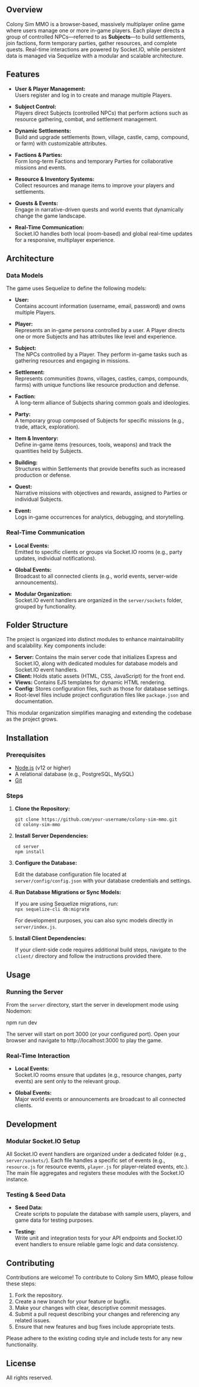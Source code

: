 ## Overview

Colony Sim MMO is a browser-based, massively multiplayer online game where users manage one or more in-game players. Each player directs a group of controlled NPCs—referred to as **Subjects**—to build settlements, join factions, form temporary parties, gather resources, and complete quests. Real-time interactions are powered by Socket.IO, while persistent data is managed via Sequelize with a modular and scalable architecture.

## Features

- **User & Player Management:**  
  Users register and log in to create and manage multiple Players.

- **Subject Control:**  
  Players direct Subjects (controlled NPCs) that perform actions such as resource gathering, combat, and settlement management.

- **Dynamic Settlements:**  
  Build and upgrade settlements (town, village, castle, camp, compound, or farm) with customizable attributes.

- **Factions & Parties:**  
  Form long-term Factions and temporary Parties for collaborative missions and events.

- **Resource & Inventory Systems:**  
  Collect resources and manage items to improve your players and settlements.

- **Quests & Events:**  
  Engage in narrative-driven quests and world events that dynamically change the game landscape.

- **Real-Time Communication:**  
  Socket.IO handles both local (room-based) and global real-time updates for a responsive, multiplayer experience.

## Architecture

### Data Models

The game uses Sequelize to define the following models:

- **User:**  
  Contains account information (username, email, password) and owns multiple Players.

- **Player:**  
  Represents an in-game persona controlled by a user. A Player directs one or more Subjects and has attributes like level and experience.

- **Subject:**  
  The NPCs controlled by a Player. They perform in-game tasks such as gathering resources and engaging in missions.

- **Settlement:**  
  Represents communities (towns, villages, castles, camps, compounds, farms) with unique functions like resource production and defense.

- **Faction:**  
  A long-term alliance of Subjects sharing common goals and ideologies.

- **Party:**  
  A temporary group composed of Subjects for specific missions (e.g., trade, attack, exploration).

- **Item & Inventory:**  
  Define in-game items (resources, tools, weapons) and track the quantities held by Subjects.

- **Building:**  
  Structures within Settlements that provide benefits such as increased production or defense.

- **Quest:**  
  Narrative missions with objectives and rewards, assigned to Parties or individual Subjects.

- **Event:**  
  Logs in-game occurrences for analytics, debugging, and storytelling.

### Real-Time Communication

- **Local Events:**  
  Emitted to specific clients or groups via Socket.IO rooms (e.g., party updates, individual notifications).

- **Global Events:**  
  Broadcast to all connected clients (e.g., world events, server-wide announcements).

- **Modular Organization:**  
  Socket.IO event handlers are organized in the `server/sockets` folder, grouped by functionality.

## Folder Structure

The project is organized into distinct modules to enhance maintainability and scalability. Key components include:

- **Server:** Contains the main server code that initializes Express and Socket.IO, along with dedicated modules for database models and Socket.IO event handlers.
- **Client:** Holds static assets (HTML, CSS, JavaScript) for the front end.
- **Views:** Contains EJS templates for dynamic HTML rendering.
- **Config:** Stores configuration files, such as those for database settings.
- Root-level files include project configuration files like `package.json` and documentation.

This modular organization simplifies managing and extending the codebase as the project grows.

## Installation

### Prerequisites

- [Node.js](https://nodejs.org/) (v12 or higher)
- A relational database (e.g., PostgreSQL, MySQL)
- [Git](https://git-scm.com/)

### Steps

1. **Clone the Repository:**

   `git clone https://github.com/your-username/colony-sim-mmo.git`  
   `cd colony-sim-mmo`

2. **Install Server Dependencies:**

   `cd server`  
   `npm install`

3. **Configure the Database:**

   Edit the database configuration file located at `server/config/config.json` with your database credentials and settings.

4. **Run Database Migrations or Sync Models:**

   If you are using Sequelize migrations, run:  
   `npx sequelize-cli db:migrate`

   For development purposes, you can also sync models directly in `server/index.js`.

5. **Install Client Dependencies:**

   If your client-side code requires additional build steps, navigate to the `client/` directory and follow the instructions provided there.

## Usage

### Running the Server

From the `server` directory, start the server in development mode using Nodemon:

npm run dev

The server will start on port 3000 (or your configured port). Open your browser and navigate to http://localhost:3000 to play the game.

### Real-Time Interaction

- **Local Events:**  
  Socket.IO rooms ensure that updates (e.g., resource changes, party events) are sent only to the relevant group.

- **Global Events:**  
  Major world events or announcements are broadcast to all connected clients.

## Development

### Modular Socket.IO Setup

All Socket.IO event handlers are organized under a dedicated folder (e.g., `server/sockets/`). Each file handles a specific set of events (e.g., `resource.js` for resource events, `player.js` for player-related events, etc.). The main file aggregates and registers these modules with the Socket.IO instance.

### Testing & Seed Data

- **Seed Data:**  
  Create scripts to populate the database with sample users, players, and game data for testing purposes.

- **Testing:**  
  Write unit and integration tests for your API endpoints and Socket.IO event handlers to ensure reliable game logic and data consistency.

## Contributing

Contributions are welcome! To contribute to Colony Sim MMO, please follow these steps:

1. Fork the repository.
2. Create a new branch for your feature or bugfix.
3. Make your changes with clear, descriptive commit messages.
4. Submit a pull request describing your changes and referencing any related issues.
5. Ensure that new features and bug fixes include appropriate tests.

Please adhere to the existing coding style and include tests for any new functionality.

## License

All rights reserved.
